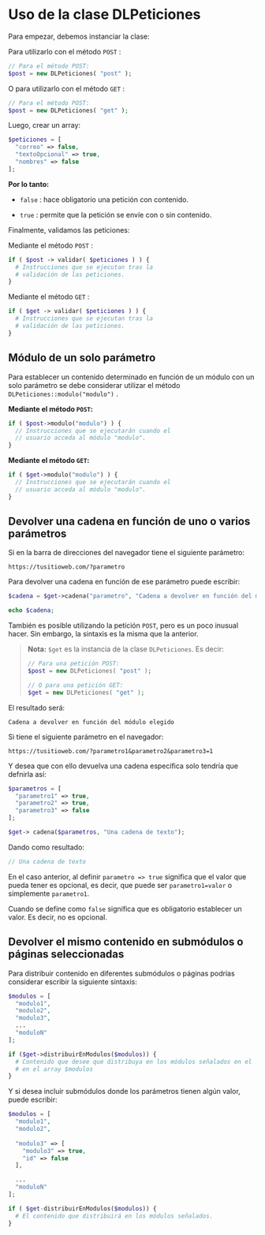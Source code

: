 # Uso de la clase **DLPeticiones**

Para empezar, debemos instanciar la clase:

Para utilizarlo con el método `POST` :

``` php
// Para el método POST:
$post = new DLPeticiones( "post" );
```

O para utilizarlo con el método `GET` :

``` php
// Para el método POST:
$post = new DLPeticiones( "get" );
```

Luego, crear un array:

``` php
$peticiones = [
  "correo" => false,
  "textoOpcional" => true,
  "nombres" => false
];
```

**Por lo tanto:**

* `false` : hace obligatorio una petición con contenido.

* `true` : permite que la petición se envíe con o sin contenido.

Finalmente, validamos las peticiones:

Mediante el método `POST` :

``` php
if ( $post -> validar( $peticiones ) ) {
  # Instrucciones que se ejecutan tras la 
  # validación de las peticiones.
}
```

Mediante el método `GET` :

``` php
if ( $get -> validar( $peticiones ) ) {
  # Instrucciones que se ejecutan tras la 
  # validación de las peticiones.
}
```

## Módulo de un solo parámetro

Para establecer un contenido determinado en función de un módulo con un solo parámetro se debe considerar utilizar el método `DLPeticiones::modulo("modulo")` .

**Mediante el método `POST`:**

``` php
if ( $post->modulo("modulo") ) {
  // Instrucciones que se ejecutarán cuando el 
  // usuario acceda al módulo "modulo".
}
```

**Mediante el método `GET`:**
``` php
if ( $get->modulo("modulo") ) {
  // Instrucciones que se ejecutarán cuando el
  // usuario acceda al módulo "modulo".
}
```

## Devolver una cadena en función de uno o varios parámetros

Si en la barra de direcciones del navegador tiene el siguiente parámetro:

``` none
https://tusitioweb.com/?parametro
```

Para devolver una cadena en función de ese parámetro puede escribir:

``` php
$cadena = $get->cadena("parametro", "Cadena a devolver en función del módulo elegido");

echo $cadena;
```

También es posible utilizando la petición `POST`, pero es un poco inusual hacer. Sin embargo, la sintaxis es la misma que la anterior.

> **Nota:** `$get` es la instancia de la clase `DLPeticiones`. Es decir:
>``` php
> // Para una petición POST:
> $post = new DLPeticiones( "post" );
>
> // O para una petición GET:
> $get = new DLPeticiones( "get" );
>```

El resultado será:

``` none
Cadena a devolver en función del módulo elegido
```

Si tiene el siguiente parámetro en el navegador:

``` none
https://tusitioweb.com/?parametro1&parametro2&parametro3=1
```

Y desea que con ello devuelva una cadena específica solo tendría que defnirla así:

``` php
$parametros = [
  "parametro1" => true,
  "parametro2" => true,
  "parametro3" => false
];

$get-> cadena($parametros, "Una cadena de texto");
```

Dando como resultado:

``` php
// Una cadena de texto
```

En el caso anterior, al definir `parametro => true` significa que el valor que pueda tener es opcional, es decir, que puede ser `parametro1=valor` o simplemente `parametro1`. 

Cuando se define como `false` significa que es obligatorio establecer un valor. Es decir, no es opcional.


## Devolver el mismo contenido en submódulos o páginas seleccionadas

Para distribuir contenido en diferentes submódulos o páginas podrías considerar escribir la siguiente sintaxis:

``` php
$modulos = [
  "modulo1",
  "modulo2",
  "modulo3",
  ...
  "moduloN"
];

if ($get->distribuirEnModulos($modulos)) {
  # Contenido que desee que distribuya en los módulos señalados en el 
  # en el array $modulos
}
```

Y si desea incluir submódulos donde los parámetros tienen algún valor, puede escribir:

``` php
$modulos = [
  "modulo1",
  "modulo2",
  
  "modulo3" => [
    "modulo3" => true,
    "id" => false
  ],

  ...
  "moduloN"
];

if ( $get-distribuirEnModulos($modulos)) {
  # El contenido que distribuirá en los módulos señalados.
}
```